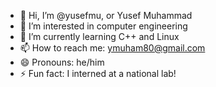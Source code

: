- 👋 Hi, I’m @yusefmu, or Yusef Muhammad
- 👀 I’m interested in computer engineering
- 🌱 I’m currently learning C++ and Linux
- 📫 How to reach me: ymuham80@gmail.com
- 😄 Pronouns: he/him
- ⚡ Fun fact: I interned at a national lab!

<!---
yusefmu/yusefmu is a ✨ special ✨ repository because its `README.md` (this file) appears on your GitHub profile.
You can click the Preview link to take a look at your changes.
--->
